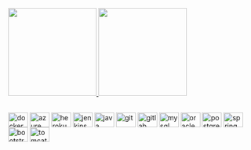 <div align="left">
   <a href="https://github.com/tiagomassashi">
   <img height="180em" src="https://github-readme-stats.vercel.app/api?username=tiagomassashi&show_icons=true&theme=dark&include_all_commits=true&count_private=true"/>
   </a> 
   <a href="https://github.com/anuraghazra/github-readme-stats">
   <img height="180em" src="https://github-readme-stats.vercel.app/api/top-langs/?username=tiagomassashi&layout=compact&langs_count=7&theme=dark"/>
   </a>
   </p>
</div>
<div style="display: inline_block"><br>
   <img align="center" alt="docker" height="30" width="40" src="https://cdn.jsdelivr.net/gh/devicons/devicon/icons/docker/docker-original.svg">
   <img align="center" alt="azure" height="30" width="40" src="https://cdn.jsdelivr.net/gh/devicons/devicon/icons/azure/azure-original.svg">
   <img align="center" alt="heroku" height="30" width="40" src="https://cdn.jsdelivr.net/gh/devicons/devicon/icons/heroku/heroku-original.svg">
   <img align="center" alt="jenkins" height="30" width="40" src="https://cdn.jsdelivr.net/gh/devicons/devicon/icons/jenkins/jenkins-original.svg">
   <img align="center" alt="java" height="30" width="40" src="https://cdn.jsdelivr.net/gh/devicons/devicon/icons/java/java-original.svg">
   <img align="center" alt="git" height="30" width="40" src="https://cdn.jsdelivr.net/gh/devicons/devicon/icons/git/git-original.svg">
   <img align="center" alt="gitlab" height="30" width="40" src="https://cdn.jsdelivr.net/gh/devicons/devicon/icons/gitlab/gitlab-original.svg">
   <img align="center" alt="mysql" height="30" width="40" src="https://cdn.jsdelivr.net/gh/devicons/devicon/icons/mysql/mysql-original.svg">
   <img align="center" alt="oracle" height="30" width="40" src="https://cdn.jsdelivr.net/gh/devicons/devicon/icons/oracle/oracle-original.svg">
   <img align="center" alt="postgresql" height="30" width="40" src="https://cdn.jsdelivr.net/gh/devicons/devicon/icons/postgresql/postgresql-original.svg">
   <img align="center" alt="spring" height="30" width="40" src="https://cdn.jsdelivr.net/gh/devicons/devicon/icons/spring/spring-original.svg">
   <img align="center" alt="bootstrap" height="30" width="40" src="https://cdn.jsdelivr.net/gh/devicons/devicon/icons/bootstrap/bootstrap-original.svg">
   <img align="center" alt="tomcat" height="30" width="40" src="https://cdn.jsdelivr.net/gh/devicons/devicon/icons/tomcat/tomcat-original.svg">
</div>

